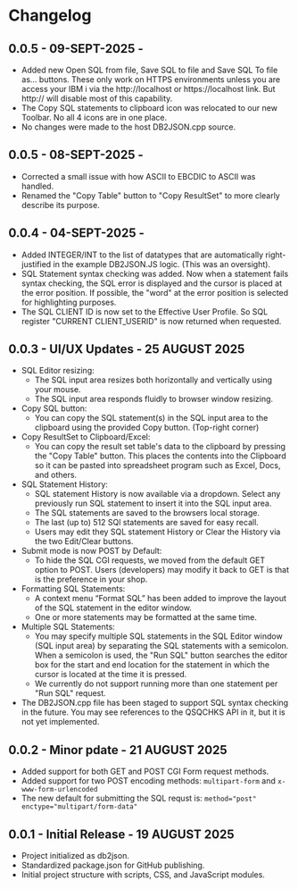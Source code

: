 # Changelog


## 0.0.5 - 09-SEPT-2025 -
- Added new Open SQL from file, Save SQL to file and Save SQL To file as... buttons. These only work on HTTPS environments unless you are access your IBM i via the http://localhost or https://localhost link. But http://<myipaddress> will disable most of this capability.
- The Copy SQL statements to clipboard icon was relocated to our new Toolbar. No all 4 icons are in one place.
- No changes were made to the host DB2JSON.cpp source.

## 0.0.5 - 08-SEPT-2025 -
- Corrected a small issue with how ASCII to EBCDIC to ASCII was handled.
- Renamed the "Copy Table" button to "Copy ResultSet" to more clearly describe its purpose.

## 0.0.4 - 04-SEPT-2025 -
- Added INTEGER/INT to the list of datatypes that are automatically right-justified in the example DB2JSON.JS logic. (This was an oversight).
- SQL Statement syntax checking was added. Now when a statement fails syntax checking, the SQL error is displayed and the cursor is placed at the error position. If possible, the "word" at the error position is selected for highlighting purposes.
- The SQL CLIENT ID is now set to the Effective User Profile. So SQL register "CURRENT CLIENT_USERID" is now returned when requested.

## 0.0.3 - UI/UX Updates - 25 AUGUST 2025
- SQL Editor resizing:
  - The SQL input area resizes both horizontally and vertically using your mouse.
  - The SQL input area responds fluidly to browser window resizing.
- Copy SQL button:
  - You can copy the SQL statement(s) in the SQL input area to the clipboard using the provided Copy button. (Top-right corner)
- Copy ResultSet to Clipboard/Excel:
  - You can copy the result set table's data to the clipboard by pressing the "Copy Table" button. This places the contents into the Clipboard so it can be pasted into spreadsheet program such as Excel, Docs, and others.
- SQL Statement History:
  - SQL statement History is now available via a dropdown. Select any previously run SQL statement to insert it into the SQL input area.
  - The SQL statements are saved to the browsers local storage.
  - The last (up to) 512 SQl statements are saved for easy recall.
  - Users may edit they SQL statement History or Clear the History via the two Edit/Clear buttons.
- Submit mode is now POST by Default:
  - To hide the SQL CGI requests, we moved from the default GET option to POST.  Users (developers) may modify it back to GET is that is the preference in your shop.
- Formatting SQL Statements:
  - A context menu “Format SQL” has been added to improve the layout of the SQL statement in the editor window.
  - One or more statements may be formatted at the same time.
- Multiple SQL Statements:
  - You may specify multiple SQL statements in the SQL Editor window (SQL input area) by separating the SQL statements with a semicolon. When a semicolon is used, the "Run SQL" button searches the editor box for the start and end location for the statement in which the cursor is located at the time it is pressed.
  - We currently do not support running more than one statement per "Run SQL" request.
- The DB2JSON.cpp file has been staged to support SQL syntax checking in the future. You may see references to the QSQCHKS API in it, but it is not yet implemented.

## 0.0.2 - Minor pdate - 21 AUGUST 2025
- Added support for both GET and POST CGI Form request methods.
- Added support for two POST encoding methods: `multipart-form` and `x-www-form-urlencoded`
- The new default for submitting the SQL requst is: `method="post" enctype="multipart/form-data"`

## 0.0.1 - Initial Release - 19 AUGUST 2025
- Project initialized as db2json.
- Standardized package.json for GitHub publishing.
- Initial project structure with scripts, CSS, and JavaScript modules.
